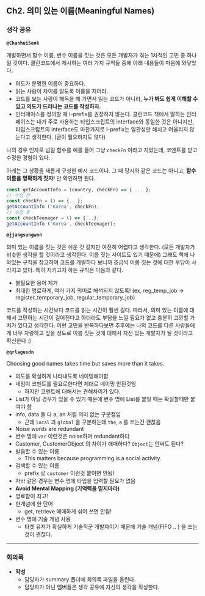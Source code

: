 ## **Ch2. 의미 있는 이름(Meaningful Names)**

### **생각 공유**

**`@ChanhuiSeok`**

개발하면서 함수 이름, 변수 이름을 짓는 것은 모든 개발자가 겪는 1차적인 고민 중 하나일 것이다. 클린코드에서 제시하는 여러 가지 규칙들 중에 아래 내용들이 마음에 와닿았다.
- 의도가 분명한 이름이 중요하다.
- 읽는 사람이 차이를 알도록 이름을 지어라.
- 코드를 보는 사람이 해독을 해 가면서 읽는 코드가 아니라, **누가 봐도 쉽게 이해할 수 있고 의도가 드러나는 코드를 작성하자.**
- 인터페이스를 정의할 때 I-prefix를 권장하지 않는다. 클린코드 책에서 말하는 인터페이스는 내가 주로 사용하는 타입스크립트의 interface와 동일한 것은 아니지만, 타입스크립트의 interface도 마찬가지로 I-prefix는 일관성만 해치고 어울리지 않는다고 생각한다. (굳이 필요하지도 않다)

나의 경우 인자로 넘길 함수를 예를 들어 그냥 `checkFn` 이라고 지었는데, 코멘트를 받고 수정한 경험이 있다.

아래는 그 상황을 새롭게 구성한 예시 코드이다. 그 때 당시와 같은 코드는 아니고, **함수 이름을 명확하게 짓자!** 만 확인하면 된다.
```js
const getAccountInfo = (country, checkFn) => { ... };
// 수정 전
const checkFn = () => {...};
getAccountInfo ('Korea', checkFn);
// 수정 후
const checkTeenager = () => {...};
getAccountInfo ('Korea', checkTeenager);
```

**`@jjangsungwon`** 

의미 있는 이름을 짓는 것은 쉬운 것 같지만 여전히 어렵다고 생각한다. (모든 개발자가 비슷한 생각을 할 것이라고 생각한다. 이름 짓는 사이트도 있기 때문에) 그래도 책에 나와있는 규칙을 참고하여 코드를 개발하다 보니까 조금씩 이름 짓는 것에 대한 부담이 사라지고 있다. 특히 지키고자 하는 규칙은 다음과 같다.

- 불필요한 용어 제거
- 최대한 명료하게, 여러 가지 의미로 해석되지 않도록! (ex, reg_temp_job -> register_temporary_job, regular_temporary_job)

코드를 작성하는 시간보다 코드를 읽는 시간이 훨씬 길다. 따라서, 의미 있는 이름에 대해서 고민하는 시간이 길어진다고 하더라도 부담을 느낄 필요가 없고 충분히 고민할 가치가 있다고 생각한다. 이런 고민을 반복하다보면 추후에는 나의 코드를 다른 사람들에게 너무 자랑하고 싶을 정도로 이름 짓는 것에 대해서 자신 있는 개발자가 될 것이라고 확신한다 :) 

**`@qrlagusdn`** 

Choosing good names takes time but saves more than it takes.

- 의도를 확실하게 나타내도록 네이밍해야함
- 네임이 코멘트를 필요로한다면 제대로 네이밍 안된것임
    - 하지만 코멘트에 대해서는 견해차이가 있다.
- List가 아닐 경우가 있을 수 있기 때문에 변수 명에 List를 붙일 때는 확실할때만 붙여야 함
- info, data 둘 다 a, an 처럼 의미 없는 구분점임
    - 근데 `local` 과 `global` 을 구분하는데 `the`, `a` 를 쓰는건 괜찮음
- Noise words are redundant
- 변수 명에 `var` 이런것은 noise하며 redundant하다
- Customer, CustomerObject 의 차이가 애매하다? `Object`는 안써도 된다?
- 발음할 수 있는 이름
    - This matters because programming is a social activity.
- 검색할 수 있는 이름
    - prefix 로 `customer` 이런것 붙이면 안됨!
- 자바 같은 경우는 변수 명에 타입을 입력할 필요가 없음
- **Avoid Mental Mapping (기억력을 믿지마라)**
- 명료함이 최고!
- 한개념에 한 단어
    - get, retrieve 애매하게 섞어 쓰면 안됨!
- 변수 명에 기술 개념 사용
    - 타겟 유저가 확실하게 기술직군 개발자이기 때문에 기술 개념(FIFO .. ) 을 쓰는 것이 괜찮다.


---

### **회의록**

- **작성**
  - 담당자가 summary 폴더에 회의록 파일을 올린다.
  - 담당자가 아닌 멤버들은 생각 공유에 자신의 생각을 작성한다.


